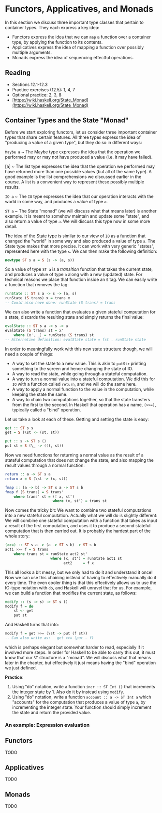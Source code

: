 # Functors, Applicatives, and Monads

In this section we discuss three important type classes that pertain to container types. They each express a key idea:

- Functors express the idea that we can `map` a function over a container type, by applying the function to its contents.
- Applicatives express the idea of mapping a function over possibly multiple arguments.
- Monads express the idea of sequencing effectful operations.

## Reading

- Sections 12.1-12.3
- Practice exercises (12.5): 1, 4, 7
- Optional practice: 2, 3, 8
- [https://wiki.haskell.org/State_Monad](https://wiki.haskell.org/State_Monad)

## Container Types and the State "Monad"

Before we start exploring functors, let us consider three important container types that share certain features. All three types express the idea of "producing a value of a given type", but they do so in different ways:

`Maybe a`
  ~ The Maybe type expresses the idea that the operation we performed may or may not have produced a value (i.e. it may have failed).

[a]
  ~ The list type expresses the idea that the operation we performed may have returned more than one possible values (but all of the same type). A good example is the list comprehensions we discussed earlier in the course. A list is a convenient way to represent these possibly multiple results.

`IO a`
  ~ The `IO` type expresses the idea that our operation interacts with the world in some way, and produces a value of type `a`.

`ST a`
  ~ The State "monad" (we will discuss what that means later) is another example. It is meant to somehow maintain and update some "state", and also return a value of type `a`. We will discuss this type now in some more detail.

The idea of the State type is similar to our view of `IO` as a function that changed the "world" in some way and also produced a value of type `a`. The State type makes that more precise. It can work with very generic "states", represented here with the type `s`. We can then make the following definition:
```haskell
newtype ST s a = S (s -> (a, s))
```

So a value of type `ST a` is a *transition* function that takes the current state, and produces a value of type `a` along with a new (updated) state. For technical reasons we place that function inside an `S` tag. We can easily write a function that removes the tag:
```haskell
runState :: ST s a -> s -> (a, s)
runState (S trans) x = trans x
-- Could also have done: runState (S trans) = trans
```

We can also write a function that evaluates a given stateful computation for a state, discards the resulting state and simply returns the final value:
```haskell
evalState :: ST s a -> s -> a
evalState (S trans) st = x'
    where (x', _) = runState (S trans) st
-- Alternative definition: evalState state = fst . runState state
```

In order to meaningfully work with this new state structure though, we will need a couple of things:

- A way to set the state to a new value. This is akin to `putStr` printing something to the screen and hence changing the state of IO.
- A way to read the state, while going through a stateful computation.
- A way to turn a normal value into a stateful computation. We did this for `IO` with a function called `return`, and we will do the same here.
- A way to apply a normal function to the value in the computation, while keeping the state the same.
- A way to chain two computations together, so that the state transfers from the first to the second. In Haskell that operation has a name, `(>>=)`, typically called a "bind" operation.

Let us take a look at each of these. Getting and setting the state is easy:
```haskell
get :: ST s s
get = S (\st -> (st, st))

put :: s -> ST s ()
put st = S (\_ -> ((), st))
```

Now we need functions for returning a normal value as the result of a stateful computation that does not change the state, and also mapping the result values through a normal function:
```haskell
return :: a -> ST s a
return x = S (\st -> (x, st))

fmap :: (a -> b) -> ST s a -> ST s b
fmap f (S trans) = S trans'
    where trans' st = (f x, st')
                      where (x, st') = trans st
```

Now comes the tricky bit: We want to combine two stateful computations into a new stateful computation. Actually what we will do is slightly different: We will combine one stateful computation with a function that takes as input a result of the first computation, and uses it to produce a second stateful computation that is then carried out. It is probably the hardest part of the whole story:
```haskell
(>>=) :: ST s a -> (a -> ST s b) -> ST s b
act1 >>= f = S trans
    where trans st = runState act2 st'
                     where (x, st') = runState act1 st
                           act2     = f x
```
This all looks a bit messy, but we only had to do it and understand it once! Now we can use this chaining instead of having to effectively manually do it every time. The even cooler thing is that this effectively allows us to use the IO-type notation with `do`, and Haskell will unravel that for us. For example, we can build a function that modifies the current state, as follows:
```haskell
modify :: (s -> s) -> ST s ()
modify f = do
    st <- get
    put st
```
And Haskell turns that into:
```haskell
modify f = get >>= (\st -> put (f st))
-- Can also write as:   get >>= (put . f)
```
which is perhaps elegant but somewhat harder to read, especially if it involved more steps. In order for Haskell to be able to carry this out, it must know that our `ST` structure is a "monad". We will discuss what that means later in the chapter, but effectively it just means having the "bind" operation we just defined.

**Practice**:

1. Using "do" notation, write a function `incr :: ST Int ()` that increments the integer state by 1. Also do it by instead using `modify`.
2. Using "do" notation, write a function `account :: a -> ST Int a` which "accounts" for the computation that produces a value of type `a`, by incrementing the integer state. Your function should simply increment the state and return the provided value.

### An example: Expression evaluation

## Functors

TODO

## Applicatives

TODO

## Monads

TODO
